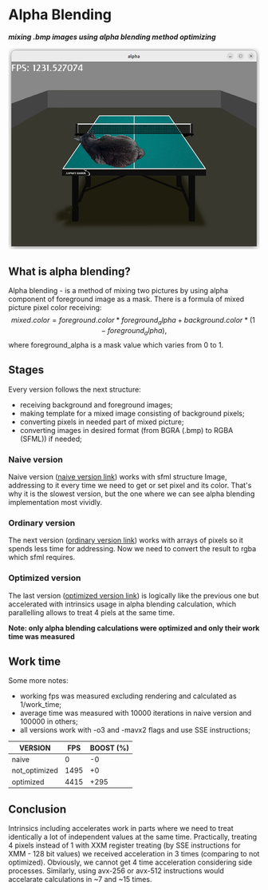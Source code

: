 # Alpha Blending 

***mixing .bmp images using alpha blending method optimizing***

![](/images&font/alpha_blending_result.png?raw=true )

## What is alpha blending?

Alpha blending - is a method of mixing two pictures by using alpha component of foreground image as a mask.
There is a formula of mixed picture pixel color receiving: 
$$ mixed.color = foreground.color * foreground_alpha + background.color * (1 - foreground_alpha),$$
where foreground_alpha is a mask value which varies from 0 to 1.


## Stages

Every version follows the next structure: 
- receiving background and foreground images;
- making template for a mixed image consisting of background pixels;
- converting pixels in needed part of mixed picture;
- converting images in desired format (from BGRA (.bmp) to RGBA (SFML)) if needed;

### Naive version

Naive version ([naive version link](/alpha_blending_0.cpp)) works with sfml structure Image, addressing to it every time we need to get or set pixel and its color. That's why it is the slowest version, but the one where we can see alpha blending implementation most vividly.

### Ordinary version

The next version ([ordinary version link](/alpha_blending_1.cpp)) works with arrays of pixels so it spends less time for addressing. Now we need to convert the result to rgba which sfml requires.

### Optimized version

The last version ([optimized version link](/alpha_blending_2.cpp)) is logically like the previous one but accelerated with intrinsics usage in alpha blending calculation, which parallelling allows to treat 4 piels at the same time. 


**Note: only alpha blending calculations were optimized and only their work time was measured**

## Work time 

Some more notes:
- working fps was measured excluding rendering and calculated as 1/work_time;
- average time was measured with 10000 iterations in naive version and 100000 in others;
- all versions work with -o3 and -mavx2 flags and use SSE instructions;

| VERSION                   | FPS   | BOOST (%) |
| ------------------------- | ----- | --------- |
| naive                     | 0     |   -0      |
| not_optimized             | 1495  |    +0     |            
| optimized                 | 4415  |    +295   |

## Conclusion

Intrinsics including accelerates work in parts where we need to treat identically a lot of independent values at the same time. Practically, treating 4 pixels instead of 1 with XXM register treating (by SSE instructions for XMM - 128 bit values) we received acceleration in 3 times (comparing to not optimized). Obviously, we cannot get 4 time acceleration considering side processes.
Similarly, using avx-256 or avx-512 instructions would accelarate calculations in ~7 and ~15 times.